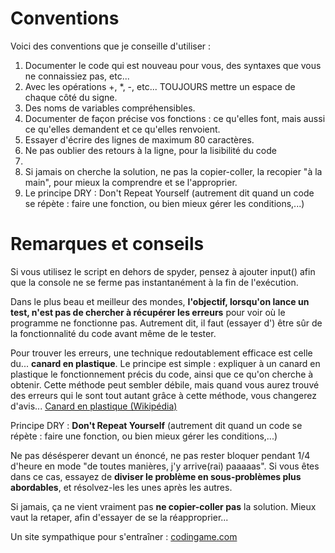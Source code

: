 # Conventions

Voici des conventions que je conseille d'utiliser :

1. Documenter le code qui est nouveau pour vous, des syntaxes que vous ne connaissiez pas, etc...
2. Avec les opérations +, \*, -, etc... TOUJOURS mettre un espace de chaque côté du signe.
3. Des noms de variables compréhensibles.
4. Documenter de façon précise vos fonctions : ce qu'elles font, mais aussi ce qu'elles demandent et ce qu'elles renvoient.
5. Essayer d'écrire des lignes de maximum 80 caractères.
6. Ne pas oublier des retours à la ligne, pour la lisibilité du code
6. 
7. Si jamais on cherche la solution, ne pas la copier-coller, la recopier "à la main", pour mieux la comprendre et se l'approprier.
8. Le principe DRY : Don't Repeat Yourself (autrement dit quand un code se répète : faire une fonction, ou bien mieux gérer les conditions,...)

# Remarques et conseils

Si vous utilisez le script en dehors de spyder, pensez à ajouter input() afin que la console ne se ferme pas instantanément à la fin de l'exécution.

Dans le plus beau et meilleur des mondes, **l'objectif, lorsqu'on lance un test, n'est pas de chercher à récupérer les erreurs** pour voir où le programme ne fonctionne pas. Autrement dit, il faut (essayer d') être sûr de la fonctionnalité du code avant même de le tester.

Pour trouver les erreurs, une technique redoutablement efficace est celle du... **canard en plastique**. Le principe est simple : expliquer à un canard en plastique le fonctionnement précis du code, ainsi que ce qu'on cherche à obtenir. Cette méthode peut sembler débile, mais quand vous aurez trouvé des erreurs qui le sont tout autant grâce à cette méthode, vous changerez d'avis...
[Canard en plastique (Wikipédia)](https://fr.wikipedia.org/wiki/M%C3%A9thode_du_canard_en_plastique)

Principe DRY : **Don't Repeat Yourself** (autrement dit quand un code se répète : faire une fonction, ou bien mieux gérer les conditions,...)

Ne pas désésperer devant un énoncé, ne pas rester bloquer pendant 1/4 d'heure en mode "de toutes manières, j'y arrive(rai) paaaaas". Si vous êtes dans ce cas, essayez de **diviser le problème en sous-problèmes plus abordables**, et résolvez-les les unes après les autres.

Si jamais, ça ne vient vraiment pas **ne copier-coller pas** la solution. Mieux vaut la retaper, afin d'essayer de se la réapproprier...

Un site sympathique pour s'entraîner : [codingame.com](https://www.codingame.com/)
